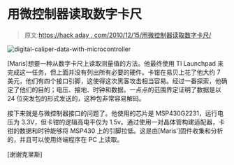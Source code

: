 # 用微控制器读取数字卡尺

> 原文:[https://hack aday . com/2010/12/15/用微控制器读取数字卡尺/](https://hackaday.com/2010/12/15/reading-a-digital-caliper-with-a-microcontroller/)

![](../Images/1d5c9b642757dd652de2af8fc0be9fd3.png "digital-caliper-data-with-microcontroller")

[Maris]想要一种从数字卡尺上读取测量值的方法。他最终使用 TI Launchpad 来完成这一任务，但上面并没有列出所有必要的硬件。卡钳在易贝上花了他大约 7 美元，他们有四个接口引脚，这使得这次黑客攻击相当容易。经过一番探索，他确定了他们的目的；电压、接地、时钟和数据。一点点的范围界定证明了数据是以 24 位突发包的形式发送的，这种包非常容易解码。

接下来就是与微控制器接口的问题了。他使用的芯片是 MSP430G2231，运行电压为 3.3V，但卡钳的逻辑高电平仅为 1.5v。通过使用一对晶体管构建适配器，卡钳的数据和时钟能够将 MSP430 上的引脚拉低。这是由[Maris']固件收集和分析的，并且可以使用终端程序在 PC 上读取。

[谢谢克里斯]
